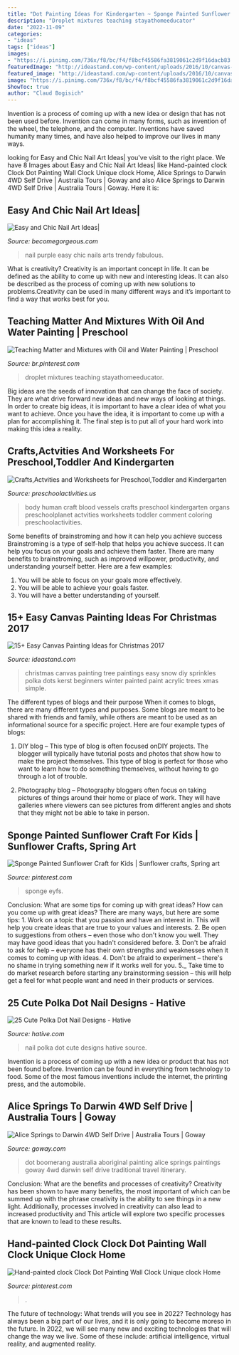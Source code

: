 ```yaml
---
title: "Dot Painting Ideas For Kindergarten ~ Sponge Painted Sunflower Craft For Kids"
description: "Droplet mixtures teaching stayathomeeducator"
date: "2022-11-09"
categories:
- "ideas"
tags: ["ideas"]
images:
- "https://i.pinimg.com/736x/f8/bc/f4/f8bcf45586fa3819061c2d9f16dacb83.jpg"
featuredImage: "http://ideastand.com/wp-content/uploads/2016/10/canvas-paintings/15-canvas-paintings-for-christmas.jpg"
featured_image: "http://ideastand.com/wp-content/uploads/2016/10/canvas-paintings/15-canvas-paintings-for-christmas.jpg"
image: "https://i.pinimg.com/736x/f8/bc/f4/f8bcf45586fa3819061c2d9f16dacb83.jpg"
ShowToc: true
author: "Claud Bogisich"
---
```



Invention is a process of coming up with a new idea or design that has not been used before. Invention can come in many forms, such as invention of the wheel, the telephone, and the computer. Inventions have saved humanity many times, and have also helped to improve our lives in many ways.

	

		
looking for Easy and Chic Nail Art Ideas| you've visit to the right place. We have 8 Images about Easy and Chic Nail Art Ideas| like Hand-painted clock Clock Dot Painting Wall Clock Unique clock Home, Alice Springs to Darwin 4WD Self Drive | Australia Tours | Goway and also Alice Springs to Darwin 4WD Self Drive | Australia Tours | Goway. Here it is:
		
    
## Easy And Chic Nail Art Ideas|

<img loading=lazy src="http://static.becomegorgeous.com/img/arts/2011/Aug/29/5251/purple_nail_art_tumb.jpg" onerror="this.onerror=null;this.src='https://tse4.mm.bing.net/th?id=OIP.QV1SMqU2XdRi71iVS2596gHaJ-&amp;pid=15.1';" alt="Easy and Chic Nail Art Ideas|">

_Source: becomegorgeous.com_

>nail purple easy chic nails arts trendy fabulous. 

	

What is creativity?
Creativity is an important concept in life. It can be defined as the ability to come up with new and interesting ideas. It can also be described as the process of coming up with new solutions to problems.Creativity can be used in many different ways and it’s important to find a way that works best for you.

    
## Teaching Matter And Mixtures With Oil And Water Painting | Preschool

<img loading=lazy src="https://i.pinimg.com/736x/8b/56/39/8b5639aaee90a6635b13f18ed9dd99c0.jpg" onerror="this.onerror=null;this.src='https://tse1.mm.bing.net/th?id=OIP.zTQa9-P-CAL1ZVykP-pGqAHaLf&amp;pid=15.1';" alt="Teaching Matter and Mixtures with Oil and Water Painting | Preschool">

_Source: br.pinterest.com_

>droplet mixtures teaching stayathomeeducator. 

	

Big ideas are the seeds of innovation that can change the face of society. They are what drive forward new ideas and new ways of looking at things. In order to create big ideas, it is important to have a clear idea of what you want to achieve. Once you have the idea, it is important to come up with a plan for accomplishing it. The final step is to put all of your hard work into making this idea a reality.

    
## Crafts,Actvities And Worksheets For Preschool,Toddler And Kindergarten

<img loading=lazy src="https://www.preschoolactivities.us/wp-content/uploads/2014/12/Blood-vessels-in-the-human-body.jpg" onerror="this.onerror=null;this.src='https://tse1.mm.bing.net/th?id=OIP.-ATV57oF9unloK_cV_5y1QHaFj&amp;pid=15.1';" alt="Crafts,Actvities and Worksheets for Preschool,Toddler and Kindergarten">

_Source: preschoolactivities.us_

>body human craft blood vessels crafts preschool kindergarten organs preschoolplanet actvities worksheets toddler comment coloring preschoolactivities. 

	

Some benefits of brainstroming and how it can help you achieve success
Brainstroming is a type of self-help that helps you achieve success. It can help you focus on your goals and achieve them faster. There are many benefits to brainstroming, such as improved willpower, productivity, and understanding yourself better. Here are a few examples: 
1) You will be able to focus on your goals more effectively.
2) You will be able to achieve your goals faster.
3) You will have a better understanding of yourself.

    
## 15+ Easy Canvas Painting Ideas For Christmas 2017

<img loading=lazy src="http://ideastand.com/wp-content/uploads/2016/10/canvas-paintings/15-canvas-paintings-for-christmas.jpg" onerror="this.onerror=null;this.src='https://tse2.mm.bing.net/th?id=OIP.SYYboCGIBAGB-YvAz1i8CQHaJ7&amp;pid=15.1';" alt="15+ Easy Canvas Painting Ideas for Christmas 2017">

_Source: ideastand.com_

>christmas canvas painting tree paintings easy snow diy sprinkles polka dots kerst beginners winter painted paint acrylic trees xmas simple. 

	

The different types of blogs and their purpose
When it comes to blogs, there are many different types and purposes. Some blogs are meant to be shared with friends and family, while others are meant to be used as an informational source for a specific project. Here are four example types of blogs: 
1. DIY blog – This type of blog is often focused onDIY projects. The blogger will typically have tutorial posts and photos that show how to make the project themselves. This type of blog is perfect for those who want to learn how to do something themselves, without having to go through a lot of trouble. 

2. Photography blog – Photography bloggers often focus on taking pictures of things around their home or place of work. They will have galleries where viewers can see pictures from different angles and shots that they might not be able to take in person.

    
## Sponge Painted Sunflower Craft For Kids | Sunflower Crafts, Spring Art

<img loading=lazy src="https://i.pinimg.com/736x/f8/bc/f4/f8bcf45586fa3819061c2d9f16dacb83.jpg" onerror="this.onerror=null;this.src='https://tse4.mm.bing.net/th?id=OIP.KGk3nVYOF0HY65popotvWAHaGM&amp;pid=15.1';" alt="Sponge Painted Sunflower Craft for Kids | Sunflower crafts, Spring art">

_Source: pinterest.com_

>sponge eyfs. 

	

Conclusion: What are some tips for coming up with great ideas?
How can you come up with great ideas? There are many ways, but here are some tips: 1. Work on a topic that you passion and have an interest in. This will help you create ideas that are true to your values and interests. 2. Be open to suggestions from others – even those who don't know you well. They may have good ideas that you hadn't considered before. 3. Don't be afraid to ask for help – everyone has their own strengths and weaknesses when it comes to coming up with ideas. 4. Don't be afraid to experiment – there's no shame in trying something new if it works well for you. 5._ Take time to do market research before starting any brainstorming session – this will help get a feel for what people want and need in their products or services. 
    
## 25 Cute Polka Dot Nail Designs - Hative

<img loading=lazy src="https://hative.com/wp-content/uploads/2014/11/polka-dot-nail-designs/11-cute-polka-dot-nail-designs.jpg" onerror="this.onerror=null;this.src='https://tse2.mm.bing.net/th?id=OIP.Qh5cIXm1b7bsJAtI6b8_-AHaJ4&amp;pid=15.1';" alt="25 Cute Polka Dot Nail Designs - Hative">

_Source: hative.com_

>nail polka dot cute designs hative source. 

	

Invention is a process of coming up with a new idea or product that has not been found before. Invention can be found in everything from technology to food. Some of the most famous inventions include the internet, the printing press, and the automobile.

    
## Alice Springs To Darwin 4WD Self Drive | Australia Tours | Goway

<img loading=lazy src="http://www.goway.com/media/uploads/australia_and_south_pacific/images/australia/general_australia/boomerang_aboriginal_dot_painting_1_hero.jpg" onerror="this.onerror=null;this.src='https://tse4.mm.bing.net/th?id=OIP.DrT1MYJ50vJjsfb4QCeErwHaD6&amp;pid=15.1';" alt="Alice Springs to Darwin 4WD Self Drive | Australia Tours | Goway">

_Source: goway.com_

>dot boomerang australia aboriginal painting alice springs paintings goway 4wd darwin self drive traditional travel itinerary. 

	

Conclusion: What are the benefits and processes of creativity?
Creativity has been shown to have many benefits, the most important of which can be summed up with the phrase creativity is the ability to see things in a new light. Additionally, processes involved in creativity can also lead to increased productivity and This article will explore two specific processes that are known to lead to these results.

    
## Hand-painted Clock Clock Dot Painting Wall Clock Unique Clock Home

<img loading=lazy src="https://i.pinimg.com/736x/37/53/25/3753252d9308cb6676521fc032433a9e.jpg" onerror="this.onerror=null;this.src='https://tse1.mm.bing.net/th?id=OIP.JyAv-W8T1CT2VBucHFpgVwHaJ4&amp;pid=15.1';" alt="Hand-painted clock Clock Dot Painting Wall Clock Unique clock Home">

_Source: pinterest.com_

>. 

	

The future of technology: What trends will you see in 2022?
Technology has always been a big part of our lives, and it is only going to become moreso in the future. In 2022, we will see many new and exciting technologies that will change the way we live. Some of these include: artificial intelligence, virtual reality, and augmented reality.

